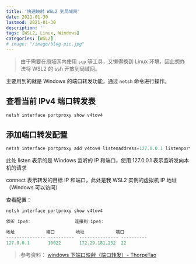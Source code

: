 ```yaml
---
title: '快速映射 WSL2 到局域网'
date: 2021-01-30
lastmod: 2021-01-30
description: ''
tags: [WSL2, Linux, Windows]
categories: [WSL2]
# image: "/image/blog-pic.jpg"
---
```


> 由于需要在局域网内使用 `scp` 等工具，又懒得换到 Linux 环境，因此想办法将 WSL2 的 ssh 开放到局域网。

主要用到的就是 Windows 的端口转发功能，通过 `netsh` 命令进行操作。

## 查看当前 IPv4 端口转发表

```powershell
netsh interface portproxy show v4tov4
```

## 添加端口转发配置

```powershell
netsh interface portproxy add v4tov4 listenaddress=127.0.0.1 listenport=10022 connectaddress=172.29.181.252 connectport=22
```

此处 listen 表示的是 Windows 监听的 IP 和端口，使用 127.0.0.1 表示监听发向本机的请求

connect 表示转发的目标 IP 和端口，此处是我 WSL2 实例的虚拟机 IP 地址（Windows 可以访问）

查看配置：

```powershell
netsh interface portproxy show v4tov4

侦听 ipv4:                 连接到 ipv4:

地址            端口        地址            端口
--------------- ----------  --------------- ----------
127.0.0.1       10022       172.29.181.252  22
```

> 参考资料：
> [windows 下端口映射（端口转发）- ThorpeTao](https://blog.csdn.net/i1j2k3/article/details/70228043)
